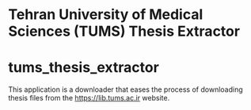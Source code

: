 # Tehran University of Medical Sciences (TUMS) Thesis Extractor
# tums_thesis_extractor
This application is a downloader that eases the process of downloading thesis files from the https://lib.tums.ac.ir website.
